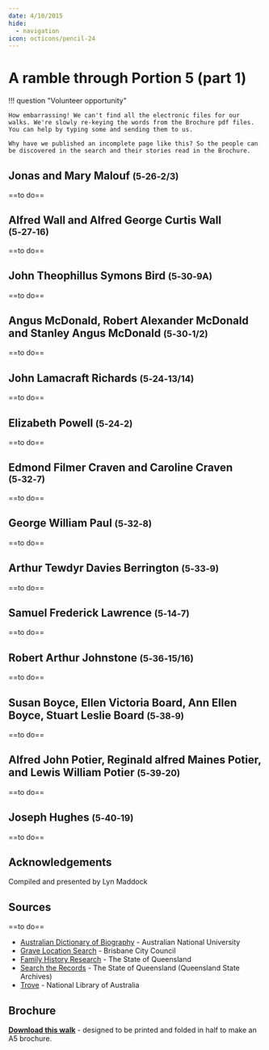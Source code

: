 ```yaml
---
date: 4/10/2015
hide:
  - navigation
icon: octicons/pencil-24
---
```


# A ramble through Portion 5 (part 1)  

!!! question "Volunteer opportunity"

    How embarrassing! We can't find all the electronic files for our walks. We're slowly re-keying the words from the Brochure pdf files. You can help by typing some and sending them to us. 
    
    Why have we published an incomplete page like this? So the people can be discovered in the search and their stories read in the Brochure.

<!--
Introduction

???+ Example "Directions" 

    Starting point
    Walking directions to first headstone... is the grave of...
    
    ![](../assets/404.png){ width="15%" }
-->

## Jonas and Mary Malouf <small>(5‑26‑2/3)</small>

==to do==

<!--
??? Example "Directions" 

    Walking directions to next headstone... is the grave of...
    
    ![](../assets/404.png){ width="15%" }
-->

## Alfred Wall and Alfred George Curtis Wall <small>(5‑27‑16)</small>

==to do==


## John Theophillus Symons Bird <small>(5‑30‑9A)</small>

==to do==


## Angus McDonald, Robert Alexander McDonald and Stanley Angus McDonald <small>(5‑30‑1/2)</small>

==to do==


## John Lamacraft Richards <small>(5‑24‑13/14)</small>

==to do==


## Elizabeth Powell <small>(5‑24‑2)</small>

==to do==


## Edmond Filmer Craven and Caroline Craven <small>(5‑32‑7)</small>

==to do==


## George William Paul <small>(5‑32‑8)</small>

==to do==


## Arthur Tewdyr Davies Berrington <small>(5‑33‑9)</small>

==to do==


## Samuel Frederick Lawrence <small>(5‑14‑7)</small>

==to do==


## Robert Arthur Johnstone <small>(5‑36‑15/16)</small>

==to do==


## Susan Boyce, Ellen Victoria Board, Ann Ellen Boyce, Stuart Leslie Board <small>(5‑38‑9)</small>

==to do==


## Alfred John Potier, Reginald alfred Maines Potier, and Lewis William Potier <small>(5‑39‑20)</small>

==to do==


## Joseph Hughes <small>(5‑40‑19)</small>

==to do==


<!--
![](../assets/john-devoy-residence-1908.jpg){ width="70%" }  

*<small>[Devoy residence in Ashgrove, Brisbane, ca. 1908](http://onesearch.slq.qld.gov.au/permalink/f/1upgmng/slq_alma21218171470002061). The Devoy residence was in Three Mile Scrub Road (now Ashgrove Avenue), off Waterworks Road. John Devoy was the manager of Castlemaine Perkins. — State Library of Queensland.</small>*

-->

## Acknowledgements

Compiled and presented by Lyn Maddock

## Sources

==to do==

- [Australian Dictionary of Biography](https://adb.anu.edu.au) - Australian National University
- [Grave Location Search](http://graves.brisbane.qld.gov.au) - Brisbane City Council
- [Family History Research](https://www.familyhistory.bdm.qld.gov.au) - The State of Queensland
- [Search the Records](https://www.qld.gov.au/recreation/arts/heritage/archives/search-the-records) - The State of Queensland (Queensland State Archives)
- [Trove](https://trove.nla.gov.au) - National Library of Australia


<div class="noprint" markdown="1">

## Brochure

**[Download this walk](../assets/guides/printers.pdf)** - designed to be printed and folded in half to make an A5 brochure.

</div>
